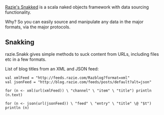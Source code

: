 
[Razie's Snakked](http://github.com/razie/snakked) is a scala naked objects framework with data sourcing functionality. 

Why? So you can easily source and manipulate any data in the major formats, via the major protocols.

Snakking
-----

razie.Snakk gives simple methods to suck content from URLs, including files etc in a few formats.

List of blog titles from an XML and JSON feed:

    val xmlFeed = "http://feeds.razie.com/Razblog?format=xml"
    val jsonFeed = "http://blog.razie.com/feeds/posts/default?alt=json"

    for (n <- xml(url(xmlFeed)) \ "channel" \ "item" \ "title") println (n.text)

    for (n <- json(url(jsonFeed)) \ "feed" \ "entry" \ "title" \@ "$t") println (n)



